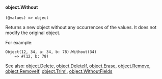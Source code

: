 #### object.Without

``` suneido
(@values) => object
```

Returns a new object without any occurrences of the values. It does not modify the original object.

For example:

``` suneido
Object(12, 34, a: 34, b: 78).Without(34)
    => #(12, b: 78)
```


See also:
[object.Delete](<object.Delete.md>),
[object.DeleteIf](<object.DeleteIf.md>),
[object.Erase](<object.Erase.md>),
[object.Remove](<object.Remove.md>),
[object.RemoveIf](<object.RemoveIf.md>),
[object.Trim!](<object.Trim!.md>),
[object.WithoutFields](<object.WithoutFields.md>)
